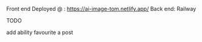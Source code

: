 Front end Deployed @ : https://ai-image-tom.netlify.app/
Back end: Railway

TODO

add ability favourite a post
